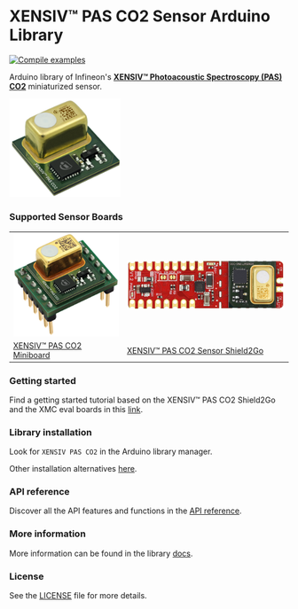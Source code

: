 # XENSIV™ PAS CO2 Sensor Arduino Library

[![Compile examples](https://github.com/Infineon/arduino-pas-co2-sensor/actions/workflows/compile_examples.yml/badge.svg)](https://github.com/Infineon/arduino-pas-co2-sensor/actions/workflows/compile_examples.yml)

Arduino library of Infineon's [**XENSIV™ Photoacoustic Spectroscopy (PAS) CO2**](https://www.infineon.com/products/sensor/gas-sensors/co2-sensors#products/) miniaturized sensor.

<img src="docs/img/pas-co2-module.png" width=200>

### Supported Sensor Boards

<table>
    <tr>
        <td><img src="docs/img/pas-co2-miniboard.png" width="200"></td>
        <td><img src="docs/img/pas-co2-s2go-front.png" width="300"></td>
    </tr>
    <tr>
        <td style="test-align : center"><a href="https://arduino-pas-co2-sensor.readthedocs.io/en/latest/hw-platforms.html#xensiv-pas-co2-miniboard">XENSIV™ PAS CO2 Miniboard</a></td>
        <td style="test-align : center"><a href="https://arduino-pas-co2-sensor.readthedocs.io/en/latest/hw-platforms.html#xensiv-pas-co2-sensor-shield2go">XENSIV™ PAS CO2 Sensor Shield2Go</a></td>
    </tr>
</table>

### Getting started

Find a getting started tutorial based on the XENSIV™ PAS CO2 Shield2Go and the XMC eval boards in this [link](https://arduino-pas-co2-sensor.readthedocs.io/en/latest/getting-started.html).

### Library installation

Look for ```XENSIV PAS CO2``` in the Arduino library manager.

Other installation alternatives [here](https://arduino-pas-co2-sensor.readthedocs.io/en/latest/lib-install.html).

### API reference

Discover all the API features and functions in the [API reference](https://arduino-pas-co2-sensor.readthedocs.io/en/latest/api-ref.html).

### More information

More information can be found in the library [docs](https://arduino-pas-co2-sensor.readthedocs.io/en/latest/index.html).
  
### License

See the [LICENSE](LICENSE.md) file for more details.


